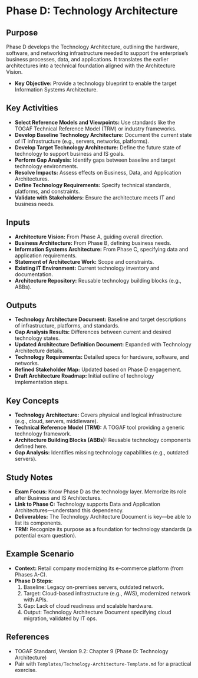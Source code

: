 # Phase D: Technology Architecture

## Purpose
Phase D develops the Technology Architecture, outlining the hardware, software, and networking infrastructure needed to support the enterprise’s business processes, data, and applications. It translates the earlier architectures into a technical foundation aligned with the Architecture Vision.

- **Key Objective:** Provide a technology blueprint to enable the target Information Systems Architecture.

## Key Activities
- **Select Reference Models and Viewpoints:** Use standards like the TOGAF Technical Reference Model (TRM) or industry frameworks.
- **Develop Baseline Technology Architecture:** Document the current state of IT infrastructure (e.g., servers, networks, platforms).
- **Develop Target Technology Architecture:** Define the future state of technology to support business and IS goals.
- **Perform Gap Analysis:** Identify gaps between baseline and target technology environments.
- **Resolve Impacts:** Assess effects on Business, Data, and Application Architectures.
- **Define Technology Requirements:** Specify technical standards, platforms, and constraints.
- **Validate with Stakeholders:** Ensure the architecture meets IT and business needs.

## Inputs
- **Architecture Vision:** From Phase A, guiding overall direction.
- **Business Architecture:** From Phase B, defining business needs.
- **Information Systems Architecture:** From Phase C, specifying data and application requirements.
- **Statement of Architecture Work:** Scope and constraints.
- **Existing IT Environment:** Current technology inventory and documentation.
- **Architecture Repository:** Reusable technology building blocks (e.g., ABBs).

## Outputs
- **Technology Architecture Document:** Baseline and target descriptions of infrastructure, platforms, and standards.
- **Gap Analysis Results:** Differences between current and desired technology states.
- **Updated Architecture Definition Document:** Expanded with Technology Architecture details.
- **Technology Requirements:** Detailed specs for hardware, software, and networks.
- **Refined Stakeholder Map:** Updated based on Phase D engagement.
- **Draft Architecture Roadmap:** Initial outline of technology implementation steps.

## Key Concepts
- **Technology Architecture:** Covers physical and logical infrastructure (e.g., cloud, servers, middleware).
- **Technical Reference Model (TRM):** A TOGAF tool providing a generic technology framework.
- **Architecture Building Blocks (ABBs):** Reusable technology components defined here.
- **Gap Analysis:** Identifies missing technology capabilities (e.g., outdated servers).

## Study Notes
- **Exam Focus:** Know Phase D as the technology layer. Memorize its role after Business and IS Architectures.
- **Link to Phase C:** Technology supports Data and Application Architectures—understand this dependency.
- **Deliverables:** The Technology Architecture Document is key—be able to list its components.
- **TRM:** Recognize its purpose as a foundation for technology standards (a potential exam question).

## Example Scenario
- **Context:** Retail company modernizing its e-commerce platform (from Phases A-C).
- **Phase D Steps:**
  1. Baseline: Legacy on-premises servers, outdated network.
  2. Target: Cloud-based infrastructure (e.g., AWS), modernized network with APIs.
  3. Gap: Lack of cloud readiness and scalable hardware.
  4. Output: Technology Architecture Document specifying cloud migration, validated by IT ops.

## References
- TOGAF Standard, Version 9.2: Chapter 9 (Phase D: Technology Architecture)
- Pair with `Templates/Technology-Architecture-Template.md` for a practical exercise.